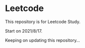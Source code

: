# Leetcode

This repository is for Leetcode Study.

Start on 2021/8/17.

Keeping on updating this repository…